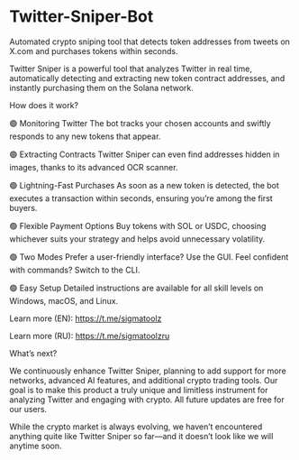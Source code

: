 # Twitter-Sniper-Bot
Automated crypto sniping tool that detects token addresses from tweets on X.com and purchases tokens within seconds.

Twitter Sniper is a powerful tool that analyzes Twitter in real time, automatically detecting and extracting new token contract addresses, and instantly purchasing them on the Solana network.

How does it work?

🟢 Monitoring Twitter
The bot tracks your chosen accounts and swiftly responds to any new tokens that appear.

🟢 Extracting Contracts
Twitter Sniper can even find addresses hidden in images, thanks to its advanced OCR scanner.

🟢 Lightning-Fast Purchases
As soon as a new token is detected, the bot executes a transaction within seconds, ensuring you’re among the first buyers.

🟢 Flexible Payment Options
Buy tokens with SOL or USDC, choosing whichever suits your strategy and helps avoid unnecessary volatility.

🟢 Two Modes
Prefer a user-friendly interface? Use the GUI. Feel confident with commands? Switch to the CLI.

🟢 Easy Setup
Detailed instructions are available for all skill levels on Windows, macOS, and Linux.

 Learn more (EN): https://t.me/sigmatoolz

 Learn more (RU): https://t.me/sigmatoolzru

What’s next?

We continuously enhance Twitter Sniper, planning to add support for more networks, advanced AI features, and additional crypto trading tools. Our goal is to make this product a truly unique and limitless instrument for analyzing Twitter and engaging with crypto. All future updates are free for our users.

While the crypto market is always evolving, we haven’t encountered anything quite like Twitter Sniper so far—and it doesn’t look like we will anytime soon.
